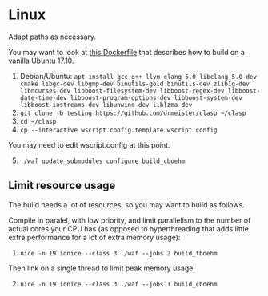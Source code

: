 # Linux
Adapt paths as necessary.

You may want to look at [this Dockerfile](https://github.com/drmeister/clasp/blob/dev/tools/dockerfiles/cando-build/Dockerfile) that describes how to build on a vanilla Ubuntu 17.10.

1. Debian/Ubuntu: `apt install gcc g++ llvm clang-5.0 libclang-5.0-dev cmake libgc-dev libgmp-dev binutils-gold binutils-dev zlib1g-dev libncurses-dev libboost-filesystem-dev libboost-regex-dev libboost-date-time-dev libboost-program-options-dev libboost-system-dev libboost-iostreams-dev libunwind-dev liblzma-dev`
2. `git clone -b testing https://github.com/drmeister/clasp ~/clasp`
3. `cd ~/clasp`
4. `cp --interactive wscript.config.template wscript.config`

You may need to edit wscript.config at this point.

5. `./waf update_submodules configure build_cboehm`

## Limit resource usage

The build needs a lot of resources, so you may want to build as follows.

Compile in paralel, with low priority, and limit parallelism to the number of actual cores your CPU has (as opposed to hyperthreading that adds little extra performance for a lot of extra memory usage):

1. `nice -n 19 ionice --class 3 ./waf --jobs 2 build_fboehm`

Then link on a single thread to limit peak memory usage:

2. `nice -n 19 ionice --class 3 ./waf --jobs 1 build_cboehm`
